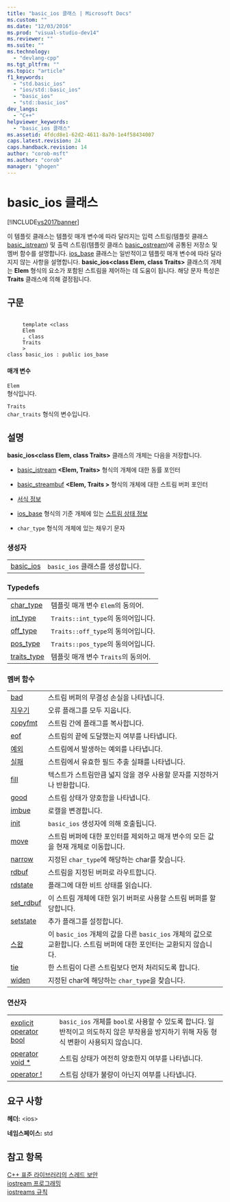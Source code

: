 ```yaml
---
title: "basic_ios 클래스 | Microsoft Docs"
ms.custom: ""
ms.date: "12/03/2016"
ms.prod: "visual-studio-dev14"
ms.reviewer: ""
ms.suite: ""
ms.technology: 
  - "devlang-cpp"
ms.tgt_pltfrm: ""
ms.topic: "article"
f1_keywords: 
  - "std.basic_ios"
  - "ios/std::basic_ios"
  - "basic_ios"
  - "std::basic_ios"
dev_langs: 
  - "C++"
helpviewer_keywords: 
  - "basic_ios 클래스"
ms.assetid: 4fdcd8e1-62d2-4611-8a70-1e4f58434007
caps.latest.revision: 24
caps.handback.revision: 14
author: "corob-msft"
ms.author: "corob"
manager: "ghogen"
---
```

# basic_ios 클래스
[!INCLUDE[vs2017banner](../assembler/inline/includes/vs2017banner.md)]

이 템플릿 클래스는 템플릿 매개 변수에 따라 달라지는 입력 스트림\(템플릿 클래스 [basic\_istream](../standard-library/basic-istream-class.md)\) 및 출력 스트림\(템플릿 클래스 [basic\_ostream](../standard-library/basic-ostream-class.md)\)에 공통된 저장소 및 멤버 함수를 설명합니다.  [ios\_base](../standard-library/ios-base-class.md) 클래스는 일반적이고 템플릿 매개 변수에 따라 달라지지 않는 사항을 설명합니다. **basic\_ios\<class Elem, class Traits\>** 클래스의 개체는 **Elem** 형식의 요소가 포함된 스트림을 제어하는 데 도움이 됩니다. 해당 문자 특성은 **Traits** 클래스에 의해 결정됩니다.  
  
## 구문  
  
```  
  
     template <class   
     Elem  
     , class   
     Traits  
     >  
class basic_ios : public ios_base  
```  
  
#### 매개 변수  
 `Elem`  
 형식입니다.  
  
 `Traits`  
 `char_traits` 형식의 변수입니다.  
  
## 설명  
 **basic\_ios\<class Elem, class Traits\>** 클래스의 개체는 다음을 저장합니다.  
  
-   [basic\_istream](../standard-library/basic-istream-class.md) **\<Elem, Traits\>** 형식의 개체에 대한 동률 포인터  
  
-   [basic\_streambuf](../standard-library/basic-streambuf-class.md) **\<Elem, Traits \>** 형식의 개체에 대한 스트림 버퍼 포인터  
  
-   [서식 정보](../standard-library/ios-base-class.md)  
  
-   [ios\_base](../standard-library/ios-base-class.md) 형식의 기준 개체에 있는 [스트림 상태 정보](../standard-library/ios-base-class.md)  
  
-   `char_type` 형식의 개체에 있는 채우기 문자  
  
### 생성자  
  
|||  
|-|-|  
|[basic\_ios](../Topic/basic_ios::basic_ios.md)|`basic_ios` 클래스를 생성합니다.|  
  
### Typedefs  
  
|||  
|-|-|  
|[char\_type](../Topic/basic_ios::char_type.md)|템플릿 매개 변수 `Elem`의 동의어.|  
|[int\_type](../Topic/basic_ios::int_type.md)|`Traits::int_type`의 동의어입니다.|  
|[off\_type](../Topic/basic_ios::off_type.md)|`Traits::off_type`의 동의어입니다.|  
|[pos\_type](../Topic/basic_ios::pos_type.md)|`Traits::pos_type`의 동의어입니다.|  
|[traits\_type](../Topic/basic_ios::traits_type.md)|템플릿 매개 변수 `Traits`의 동의어.|  
  
### 멤버 함수  
  
|||  
|-|-|  
|[bad](../Topic/basic_ios::bad.md)|스트림 버퍼의 무결성 손실을 나타냅니다.|  
|[지우기](../Topic/basic_ios::clear.md)|오류 플래그를 모두 지웁니다.|  
|[copyfmt](../Topic/basic_ios::copyfmt.md)|스트림 간에 플래그를 복사합니다.|  
|[eof](../Topic/basic_ios::eof.md)|스트림의 끝에 도달했는지 여부를 나타냅니다.|  
|[예외](../Topic/basic_ios::exceptions.md)|스트림에서 발생하는 예외를 나타냅니다.|  
|[실패](../Topic/basic_ios::fail.md)|스트림에서 유효한 필드 추출 실패를 나타냅니다.|  
|[fill](../Topic/basic_ios::fill.md)|텍스트가 스트림만큼 넓지 않을 경우 사용할 문자를 지정하거나 반환합니다.|  
|[good](../Topic/basic_ios::good.md)|스트림 상태가 양호함을 나타냅니다.|  
|[imbue](../Topic/basic_ios::imbue.md)|로캘을 변경합니다.|  
|[init](../Topic/basic_ios::init.md)|`basic_ios` 생성자에 의해 호출됩니다.|  
|[move](../Topic/basic_ios::move.md)|스트림 버퍼에 대한 포인터를 제외하고 매개 변수의 모든 값을 현재 개체로 이동합니다.|  
|[narrow](../Topic/basic_ios::narrow.md)|지정된 `char_type`에 해당하는 char를 찾습니다.|  
|[rdbuf](../Topic/basic_ios::rdbuf.md)|스트림을 지정된 버퍼로 라우트합니다.|  
|[rdstate](../Topic/basic_ios::rdstate.md)|플래그에 대한 비트 상태를 읽습니다.|  
|[set\_rdbuf](../Topic/basic_ios::set_rdbuf.md)|이 스트림 개체에 대한 읽기 버퍼로 사용할 스트림 버퍼를 할당합니다.|  
|[setstate](../Topic/basic_ios::setstate.md)|추가 플래그를 설정합니다.|  
|[스왑](../Topic/basic_ios::swap.md)|이 `basic_ios` 개체의 값을 다른 `basic_ios` 개체의 값으로 교환합니다.  스트림 버퍼에 대한 포인터는 교환되지 않습니다.|  
|[tie](../Topic/basic_ios::tie.md)|한 스트림이 다른 스트림보다 먼저 처리되도록 합니다.|  
|[widen](../Topic/basic_ios::widen.md)|지정된 char에 해당하는 `char_type`을 찾습니다.|  
  
### 연산자  
  
|||  
|-|-|  
|[explicit operator bool](../Topic/basic_ios::operator%20bool.md)|`basic_ios` 개체를 `bool`로 사용할 수 있도록 합니다.  일반적이고 의도하지 않은 부작용을 방지하기 위해 자동 형식 변환이 사용되지 않습니다.|  
|[operator void \*](../Topic/basic_ios::operator%20void%20*.md)|스트림 상태가 여전히 양호한지 여부를 나타냅니다.|  
|[operator \!](../Topic/basic_ios::operator!.md)|스트림 상태가 불량이 아닌지 여부를 나타냅니다.|  
  
## 요구 사항  
 **헤더:** \<ios\>  
  
 **네임스페이스:** std  
  
## 참고 항목  
 [C\+\+ 표준 라이브러리의 스레드 보안](../standard-library/thread-safety-in-the-cpp-standard-library.md)   
 [iostream 프로그래밍](../standard-library/iostream-programming.md)   
 [iostreams 규칙](../standard-library/iostreams-conventions.md)